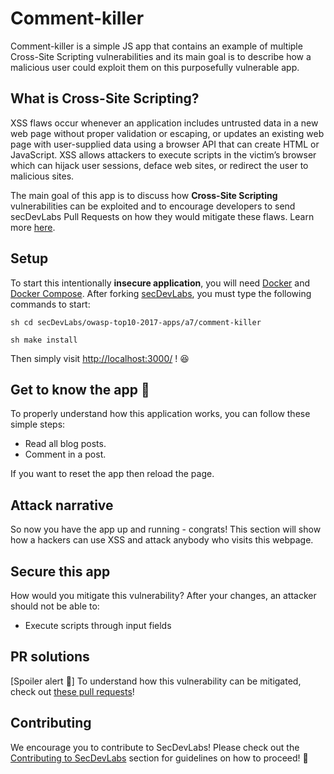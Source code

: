 # Comment-killer

Comment-killer is a simple JS app that contains an example of multiple Cross-Site Scripting vulnerabilities and its main goal is to describe how a malicious user could exploit them on this purposefully vulnerable app.

## What is Cross-Site Scripting?

XSS flaws occur whenever an application includes untrusted data in a new web page without proper validation or escaping, or updates an existing web page with user-supplied data using a browser API that can create HTML or JavaScript. XSS allows attackers to execute scripts in the victim’s browser which can hijack user sessions, deface web sites, or redirect the user to malicious sites.

The main goal of this app is to discuss how **Cross-Site Scripting** vulnerabilities can be exploited and to encourage developers to send secDevLabs Pull Requests on how they would mitigate these flaws. Learn more <a href="https://owasp.org/www-community/attacks/xss/">here</a>.

## Setup

To start this intentionally **insecure application**, you will need [Docker](https://docs.docker.com/get-docker/) and [Docker Compose](https://docs.docker.com/compose/install/). After forking [secDevLabs](https://github.com/globocom/secDevLabs), you must type the following commands to start:

`sh cd secDevLabs/owasp-top10-2017-apps/a7/comment-killer `

`sh make install `

Then simply visit [http://localhost:3000/](http://localhost:3000/) ! 😆

## Get to know the app 👾

To properly understand how this application works, you can follow these simple steps:

-   Read all blog posts.
-   Comment in a post.

If you want to reset the app then reload the page.

## Attack narrative

So now you have the app up and running - congrats! This section will show how a hackers can use XSS and attack anybody who visits this webpage.

## Secure this app

How would you mitigate this vulnerability? After your changes, an attacker should not be able to:

-   Execute scripts through input fields

## PR solutions

[Spoiler alert 🚨] To understand how this vulnerability can be mitigated, check out [these pull requests](https://github.com/globocom/secDevLabs/pulls?q=is%3Apr+label%3A%22mitigation+solution+%F0%9F%94%92%22+label%3AComment-Killer)!

## Contributing

We encourage you to contribute to SecDevLabs! Please check out the [Contributing to SecDevLabs](../../../docs/CONTRIBUTING.md) section for guidelines on how to proceed! 🎉

[docker install]: https://docs.docker.com/install/
[docker compose install]: https://docs.docker.com/compose/install/
[app]: http://localhost:10007
